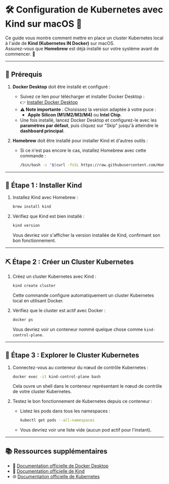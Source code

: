# 🛠️ Configuration de Kubernetes avec Kind sur macOS 🚀

Ce guide vous montre comment mettre en place un cluster Kubernetes local à l'aide de **Kind (Kubernetes IN Docker)** sur macOS.  
Assurez-vous que **Homebrew** est déjà installé sur votre système avant de commencer. 🍺

---

## 🌟 Prérequis

1. **Docker Desktop** doit être installé et configuré :
   - Suivez ce lien pour télécharger et installer Docker Desktop :  
     👉 [Installer Docker Desktop](https://docs.docker.com/desktop/setup/install/mac-install/)
   - **⚠️ Note importante** : Choisissez la version adaptée à votre puce :
     - **Apple Silicon (M1/M2/M3/M4)** ou **Intel Chip**.
   - Une fois installé, lancez Docker Desktop et configurez-le avec les **paramètres par défaut**, puis cliquez sur "Skip" jusqu'à atteindre le **dashboard principal**.

2. **Homebrew** doit être installé pour installer Kind et d'autres outils :
   - Si ce n'est pas encore le cas, installez Homebrew avec cette commande :
     ```bash
     /bin/bash -c "$(curl -fsSL https://raw.githubusercontent.com/Homebrew/install/HEAD/install.sh)"
     ```
---

## 🔧 Étape 1 : Installer Kind

1. Installez Kind avec Homebrew :
   ```bash
   brew install kind
   ```

2. Vérifiez que Kind est bien installé :
   ```bash
   kind version
   ```
   Vous devriez voir s'afficher la version installée de Kind, confirmant son bon fonctionnement.

---

## ⛏️ Étape 2 : Créer un Cluster Kubernetes

1. Créez un cluster Kubernetes avec Kind :
   ```bash
   kind create cluster
   ```
   Cette commande configure automatiquement un cluster Kubernetes local en utilisant Docker.

2. Vérifiez que le cluster est actif avec Docker :
   ```bash
   docker ps
   ```
   Vous devriez voir un conteneur nommé quelque chose comme `kind-control-plane`.

---

## 🐳 Étape 3 : Explorer le Cluster Kubernetes

1. Connectez-vous au conteneur du nœud de contrôle Kubernetes :
   ```bash
   docker exec -it kind-control-plane bash
   ```
   Cela ouvre un shell dans le conteneur représentant le nœud de contrôle de votre cluster Kubernetes.

2. Testez le bon fonctionnement de Kubernetes depuis ce conteneur :
   - Listez les pods dans tous les namespaces :
     ```bash
     kubectl get pods --all-namespaces
     ```
   - Vous devriez voir une liste vide (aucun pod actif pour l'instant).

---

## 📚 Ressources supplémentaires

- 🐳 [Documentation officielle de Docker Desktop](https://docs.docker.com/desktop/)
- 📜 [Documentation officielle de Kind](https://kind.sigs.k8s.io/)
- 🌐 [Documentation officielle de Kubernetes](https://kubernetes.io/docs/)

